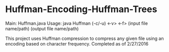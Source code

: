 # Huffman-Encoding-Huffman-Trees


Main: Huffman.java
Usage: java Huffman (-c/-u) <-v> <-f> (input file name/path) (output file name/path)


This project uses Huffman compression to compress any given file using an encoding based on character frequency.
Completed as of 2/27/2016
